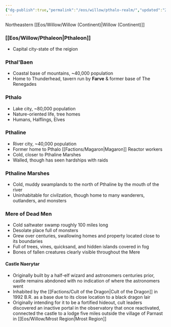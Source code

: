 ```yaml
---
{"dg-publish":true,"permalink":"/eos/willow/pthalo-realm/","updated":"2024-12-23T21:06:06.875-06:00"}
---
```


Northeastern [[Eos/Willow/Willow (Continent)\|Willow (Continent)]]

### [[Eos/Willow/Pthaleon\|Pthaleon]]
- Capital city-state of the reigion

### Pthal'Baen
- Coastal base of mountains, ~40,000 population
- Home to Thunderhead, tavern run by **Farve** & former base of The Renegades
### Pthalo
- Lake city, ~80,000 population
- Nature-oriented life, tree homes
- Humans, Halflings, Elves
### Pthaline
- River city, ~40,000 population
- Former home to Pthalo [[Factions/Magaron\|Magaron]] Reactor workers
- Cold, closer to Pthaline Marshes
- Walled, though has seen hardships with raids

### Pthaline Marshes
- Cold, muddy swamplands to the north of Pthaline by the mouth of the river
- Uninhabitable for civilzation, though home to many wanderers, outlanders, and monsters

### Mere of Dead Men
- Cold saltwater swamp roughly 100 miles long
- Desolate place full of monsters
- Grew over centuries, swallowing homes and property located close to its boundaries
- Full of trees, vines, quicksand, and hidden islands covered in fog
- Bones of fallen creatures clearly visible throughout the Mere

#### Castle Naerytar
- Originally built by a half-elf wizard and astronomers centuries prior, castle remains abndoned with no indication of where the astronomers went
- Inhabited by the [[Factions/Cult of the Dragon\|Cult of the Dragon]] in 1992 B.R. as a base due to its close location to a black dragon lair
- Originally intending for it to be a fortified hideout, cult leaders discovered an inactive portal in the observatory that once reactivated, connected the castle to a lodge five miles outside the village of Parnast in [[Eos/Willow/Mrost Region\|Mrost Region]]
